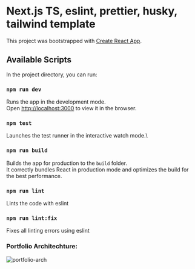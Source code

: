 # Next.js TS, eslint, prettier, husky, tailwind template

This project was bootstrapped with [Create React App](https://github.com/facebook/create-react-app).

## Available Scripts

In the project directory, you can run:

### `npm run dev`

Runs the app in the development mode.\
Open [http://localhost:3000](http://localhost:3000) to view it in the browser.

### `npm test`

Launches the test runner in the interactive watch mode.\

### `npm run build`

Builds the app for production to the `build` folder.\
It correctly bundles React in production mode and optimizes the build for the best performance.

### `npm run lint`

Lints the code with eslint

### `npm run lint:fix`

Fixes all linting errors using eslint

### Portfolio Architechture:
![portfolio-arch](https://github.com/Pratham82/portfolio-v5/assets/13178080/62fb4449-04eb-47a1-ab82-54b7195fd39c)


